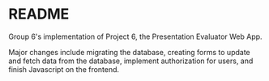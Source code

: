 # README

Group 6's implementation of Project 6, the Presentation Evaluator Web App.

Major changes include migrating the database, creating forms to update and fetch data from the database, implement authorization for users, and finish Javascript on the frontend.

